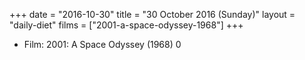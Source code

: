 +++
date = "2016-10-30"
title = "30 October 2016 (Sunday)"
layout = "daily-diet"
films = ["2001-a-space-odyssey-1968"]
+++


* Film: 2001: A Space Odyssey (1968) 0